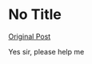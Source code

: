 # No Title

[Original Post](https://discourse.onlinedegree.iitm.ac.in/t/171141/373)

<p>Yes sir, please help me</p>